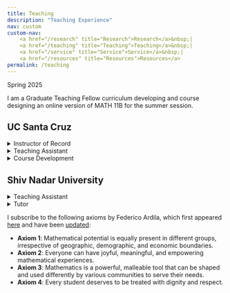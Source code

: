 ```yaml
---
title: Teaching
description: "Teaching Experience"
nav: custom
custom-nav: 
    <a href="/research" title="Research">Research</a>&nbsp;|
    <a href="/teaching" title="Teaching">Teaching</a>&nbsp;|
    <a href="/service" title="Service">Service</a>&nbsp;|
    <a href="/resources" title="Resources">Resources</a>
permalink: /teaching
---
```


<div class="callout-quarto tip">
  <div class="callout-title">Spring 2025</div>
  <div class="callout-content">
    <p>I am a Graduate Teaching Fellow curriculum developing and course designing an online version of MATH 11B for the summer session.</p>
  </div>
</div>

<!--
Warning = Yellow
Note = Blue
Important = Red
Tip = Green
Caution = Orange (close to yellow)
Info = Dark Blue
Success = Dark Green
Danger = Dark Red
Secondary = Grey
-->


## UC Santa Cruz

<details class="callout-quarto warning">
    <summary class="callout-header">Instructor of Record</summary>
    <div class="callout-body">
<ul style="line-height:150%">

<li> MATH 134 <b>Cryptography</b> (tentative), <small>Summer 2025</small></li>

<li> MATH 3 <b>Precalculus</b> (tentative), <small>Summer 2025</small></li>

<li> MATH 181 <b>History of Mathematics</b>, <small>Summer 2024</small></li>

<li> MATH 100 <b>Introduction to Proof and Problem Solving</b>, <small>Winter 2024</small></li>

<li> MATH 105A <b>Real Analysis</b>, <small>Summer 2023</small><br>
<a href="https://drive.google.com/file/d/1v49XUyFHrqUPDDNuuDMX1shjGaUa5ZBo/view?usp=drive_link" class="internal-link quarter-line-space">Lecture notes&nbsp;→</a>
</li>

<li> MATH 103A <b>Complex Analysis</b>, <small>Spring 2023</small><br>
<a href="https://drive.google.com/file/d/1tu_HkQRio1RMExTzfMlsHvJLZF5R8cXM/view?usp=drive_link" class="internal-link quarter-line-space">Lecture notes&nbsp;→</a>
</li>

<li> MATH 11B <b>Calculus with Applications</b>, <small>Summer 2022</small></li>

<li> MATH 100 <b>Introduction to Proof and Problem Solving</b>, <small>Summer 2022</small><br>
<a href="https://drive.google.com/file/d/1wO8R17nlPOVqxrAENGtnsi0TLw29PFt7/view?usp=drive_link" class="internal-link quarter-line-space">Lecture notes&nbsp;→</a>
</li>

<li> MATH 103A <b>Complex Analysis</b>, <small>Spring 2022</small></li>

<li> MATH 110 <b>Introduction to Number Theory</b>, <small>Fall 2021</small><br>
<a href="https://drive.google.com/file/d/17i_EQ1ncWpEZj6n9H1-J6MEkOrg8rHbt/view?usp=drive_link" class="internal-link quarter-line-space">Lecture notes&nbsp;→</a>
</li>

<li> MATH 110 <b>Introduction to Number Theory</b>, <small>Summer 2021</small></li>

<li> MATH 105A <b>Real Analysis</b>, <small>Fall 2020</small></li>

<li> MATH 3 <b>Precalculus</b>, <small>Summer 2020</small></li>

</ul>
    </div>
</details>

<details class="callout-quarto caution">
    <summary class="callout-header">Teaching Assistant</summary>
    <div class="callout-body">
<ul style="line-height:180%">

<li> MATH 288A <b>Pedagogy of Mathematics (for TAs)</b>, <small>Fall 2024</small></li>

<li> MATH 11A <b>Calculus with Applications</b>, <small>Fall 2023</small></li>

<li> MATH 105A <b>Real Analysis</b>, <small>Summer 2023</small></li>

<li> MATH 288B <b>Pedagogy of Mathematics (for GSIs)</b>, <small>Winter 2023</small></li>

<li> MATH 19A <b>Calculus for Sci., Eng., and Math.</b>, <small>Fall 2022</small></li>

<li> MATH 11A <b>Calculus with Applications</b>, <small>Winter 2022</small></li>

<li> MATH 111T <b>Algebra</b>, <small>Spring 2021</small></li>

<li> MATH 100 <b>Introduction to Proof and Problem Solving</b>, <small>Winter 2021</small></li>

<li> MATH 3 <b>Precalculus</b>, <small>Spring 2020</small></li>

<li> MATH 181 <b>History of Mathematics</b>, <small>Winter 2020</small></li>

<li> MATH 3 <b>Precalculus</b>, <small>Fall 2019</small></li>

</ul>
    </div>
</details>

<details class="callout-quarto note">
    <summary class="callout-header">Course Development</summary>
    <div class="callout-body">
<ul style="line-height:180%">

<li> <b>Graduate Student Researcher</b>, <em>Redesigning Calculus in the Life Sciences</em>, <small>Summer 2024, 2023, 2021</small></li>

<li> <b>Graduate Teaching Fellow</b>, <em>Online Course Development</em>, <small>Spring 2025, 2024</small></li>

</ul>
    </div>
</details>
<!-- 
<details>
    <summary><b style="color:#ffffbf">Instructor of Record</b></summary>

<ul style="line-height:150%">

<li> MATH 11B <b>Calculus with Applications</b>, <small>Summer 2024</small></li>

<li> MATH 181 <b>History of Mathematics</b>, <small>Summer 2024</small></li>

<li> MATH 100 <b>Introduction to Proof and Problem Solving</b>, <small>Winter 2024</small></li>

<li> MATH 105A <b>Real Analysis</b>, <small>Summer 2023</small><br>
<a href="https://drive.google.com/file/d/1v49XUyFHrqUPDDNuuDMX1shjGaUa5ZBo/view?usp=drive_link" class="internal-link quarter-line-space">Lecture notes&nbsp;→</a>
</li>

<li> MATH 103A <b>Complex Analysis</b>, <small>Spring 2023</small><br>
<a href="https://drive.google.com/file/d/1tu_HkQRio1RMExTzfMlsHvJLZF5R8cXM/view?usp=drive_link" class="internal-link quarter-line-space">Lecture notes&nbsp;→</a>
</li>

<li> MATH 11B <b>Calculus with Applications</b>, <small>Summer 2022</small></li>

<li> MATH 100 <b>Introduction to Proof and Problem Solving</b>, <small>Summer 2022</small><br>
<a href="https://drive.google.com/file/d/1wO8R17nlPOVqxrAENGtnsi0TLw29PFt7/view?usp=drive_link" class="internal-link quarter-line-space">Lecture notes&nbsp;→</a>
</li>

<li> MATH 103A <b>Complex Analysis</b>, <small>Spring 2022</small></li>

<li> MATH 110 <b>Introduction to Number Theory</b>, <small>Fall 2021</small><br>
<a href="https://drive.google.com/file/d/17i_EQ1ncWpEZj6n9H1-J6MEkOrg8rHbt/view?usp=drive_link" class="internal-link quarter-line-space">Lecture notes&nbsp;→</a>
</li>

<li> MATH 110 <b>Introduction to Number Theory</b>, <small>Summer 2021</small></li>

<li> MATH 105A <b>Real Analysis</b>, <small>Fall 2020</small></li>

<li> MATH 3 <b>Precalculus</b>, <small>Summer 2020</small></li>

</ul>
</details>


<details>
    <summary><b style="color:#d78a86">Teaching Assistant</b></summary>

<ul style="line-height:180%">

<li> MATH 288A <b>Pedagogy of Mathematics (for TAs)</b>, <small>Fall 2024</small></li>

<li> MATH 11A <b>Calculus with Applications</b>, <small>Fall 2023</small></li>

<li> MATH 105A <b>Real Analysis</b>, <small>Summer 2023</small></li>

<li> MATH 288B <b>Pedagogy of Mathematics (for GSIs)</b>, <small>Winter 2023</small></li>

<li> MATH 19A <b>Calculus for Sci., Eng., and Math.</b>, <small>Fall 2022</small></li>

<li> MATH 11A <b>Calculus with Applications</b>, <small>Winter 2022</small></li>

<li> MATH 111T <b>Algebra</b>, <small>Spring 2021</small></li>

<li> MATH 100 <b>Introduction to Proof and Problem Solving</b>, <small>Winter 2021</small></li>

<li> MATH 3 <b>Precalculus</b>, <small>Spring 2020</small></li>

<li> MATH 181 <b>History of Mathematics</b>, <small>Winter 2020</small></li>

<li> MATH 3 <b>Precalculus</b>, <small>Fall 2019</small></li>

</ul>
</details>

<details>
    <summary><b style="color:#d78a86">Other</b></summary>

<ul style="line-height:180%">

<li> <b>Graduate Student Researcher</b>, <em>Redesigning Calculus in the Life Sciences</em>, <small>Summer 2024, 2023, 2021</small></li>

<li> <b>Graduate Teaching Fellow</b>, <em>Online Course Development</em>, <small>Spring 2024</small></li>

</ul>
</details>
-->

## Shiv Nadar University

<details class="callout-quarto caution">
    <summary class="callout-header">Teaching Assistant</summary>
    <div class="callout-body">
<ul style="line-height:180%">

<li> MAT260 <b>Linear Algebra</b>, <small>Fall 2015</small></li>

</ul>
    </div>
</details>

<details class="callout-quarto secondary">
    <summary class="callout-header">Tutor</summary>
    <div class="callout-body">
<ul style="line-height:180%">

<li> MAT260 <b>Linear Algebra</b>, <small>Spring 2015</small></li>
<li> MAT284 <b>Probability and Statistics</b>, <small>Spring 2015</small></li>
<li> MAT101 <b>Calculus I</b>, <small>Fall 2014</small></li>

</ul>
    </div>
</details>

<!--
<details>
    <summary><b style="color:#d78a86">Teaching Assistant</b></summary>

<ul style="line-height:180%">

<li> MAT260 <b>Linear Algebra</b>, <small>Fall 2015</small></li>

</ul>
</details>

<details>
    <summary><b style="color:#ffb3ff">Tutor</b></summary>

Learning & Academic Support Centre

<ul style="line-height:180%">

<li> MAT260 <b>Linear Algebra</b>, <small>Spring 2015</small></li>
<li> MAT284 <b>Probability and Statistics</b>, <small>Spring 2015</small></li>
<li> MAT101 <b>Calculus I</b>, <small>Fall 2014</small></li>

</ul>
</details>

-->

I subscribe to the following axioms by Federico Ardila, which first appeared <a href="http://www.ams.org/publications/journals/notices/201610/rnoti-p1164.pdf">here</a> and have been <a href="https://fardila.com/#:~:text=Axiom%201.%20Mathematical,dignity%20and%20respect.">updated</a>:
* **Axiom 1**: Mathematical potential is equally present in different groups, irrespective of geographic, demographic, and economic boundaries.
* **Axiom 2**: Everyone can have joyful, meaningful, and empowering mathematical experiences.
* **Axiom 3**: Mathematics is a powerful, malleable tool that can be shaped and used differently by various communities to serve their needs.
* **Axiom 4**: Every student deserves to be treated with dignity and respect.

<!-- #e894b5 -->